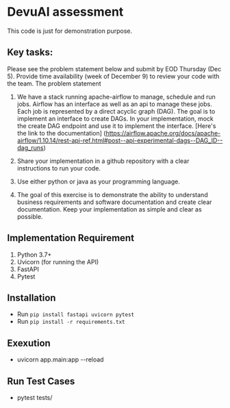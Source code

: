 # DevuAI assessment
This code is just for demonstration purpose.

## Key tasks:
Please see the problem statement below and submit by EOD Thursday (Dec 5). 
Provide time availability (week of December 9) to review your code with the team.
The problem statement
1. We have a stack running apache-airflow to manage, schedule and run jobs. Airflow has an interface as well as an api to manage these jobs. Each job is represented by a direct acyclic graph (DAG). The goal is to implement an interface to create DAGs. In your implementation, mock the create DAG endpoint and use it to implement the interface. [Here's the link to the documentation] (https://airflow.apache.org/docs/apache-airflow/1.10.14/rest-api-ref.html#post--api-experimental-dags--DAG_ID--dag_runs)

2. Share your implementation in a github repository with a clear instructions to run your code.

3. Use either python or java as your programming language.

4. The goal of this exercise is to demonstrate the ability to understand business requirements and software documentation and create clear documentation. Keep your implementation as simple and clear as possible.


## Implementation Requirement
1. Python 3.7+
2. Uvicorn (for running the API)
3. FastAPI
4. Pytest

## Installation
- Run `pip install fastapi uvicorn pytest`
- Run `pip install -r requirements.txt`

## Exexution
- uvicorn app.main:app --reload

## Run Test Cases
- pytest tests/
